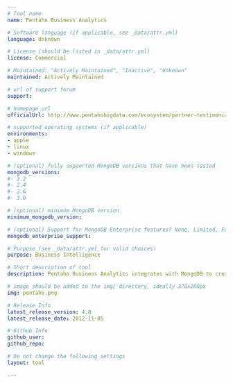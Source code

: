 ```yaml
---
# Tool name
name: Pentaho Business Analytics

# Software language (if applicable, see _data/attr.yml)
language: Unknown

# License (should be listed in _data/attr.yml)
license: Commercial

# Maintained: "Actively Maintained", "Inactive", "Unknown"
maintained: Actively Maintained

# url of support forum
support: 

# homepage url
officialUrl: http://www.pentahobigdata.com/ecosystem/partner-testimonials/mongodb

# supported operating systems (if applicable)
environments:
- apple
- linux
- windows

# (optional) fully supported MongoDB versions that have been tested
mongodb_versions:
#- 2.2
#- 2.4
#- 2.6
#- 3.0

# (optional) minimum MongoDB version
minimum_mongodb_version:

# (optional) Support for MongoDB Enterprise features? None, Limited, Full
mongodb_enterprise_support: 

# Purpose (see _data/attr.yml for valid choices)
purpose: Business Intelligence

# Short description of tool
description: Pentaho Business Analytics integrates with MongoDB to create an interface for data input and output as well as discovery, visualization and predictive analytics.

# image should be added to the img/ directory, ideally 370x200px
img: pentaho.png

# Release Info
latest_release_version: 4.8
latest_release_date: 2012-11-05

# Github Info
github_user: 
github_repo: 

# Do not change the following settings
layout: tool

---
```



